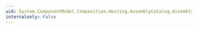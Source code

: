 ```yaml
---
uid: System.ComponentModel.Composition.Hosting.AssemblyCatalog.Assembly
internalonly: False
---
```

